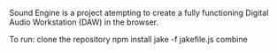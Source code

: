 Sound Engine is a project atempting to create a fully functioning Digital Audio Workstation (DAW) in the browser.

To run:
clone the repository
npm install
jake -f jakefile.js combine
